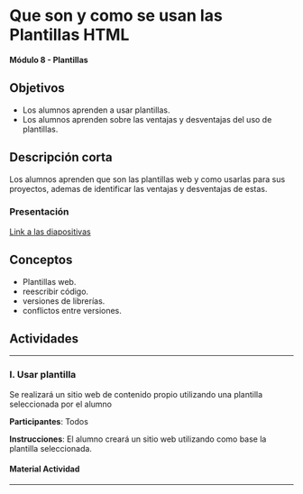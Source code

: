 # Que son y como se usan las Plantillas HTML

**Módulo 8 - Plantillas**

## Objetivos
- Los alumnos aprenden a usar plantillas.
- Los alumnos aprenden sobre las ventajas y desventajas del uso de plantillas.

## Descripción corta

Los alumnos aprenden que son las plantillas web y como usarlas para sus proyectos, ademas de identificar las ventajas y desventajas de estas.

### Presentación

[Link a las diapositivas](https://docs.google.com/presentation/d/1JLGhoqsPSacubPewAggCLcVtwWDI_NjF96odV287gH4)

## Conceptos
- Plantillas web.
- reescribir código.
- versiones de librerías.
- conflictos entre versiones.

## Actividades

---

### I. Usar plantilla

Se realizará un sitio web de contenido propio utilizando una plantilla seleccionada por el alumno

**Participantes**: Todos

**Instrucciones**: El alumno creará un sitio web utilizando como base la plantilla seleccionada.

#### Material Actividad

---

